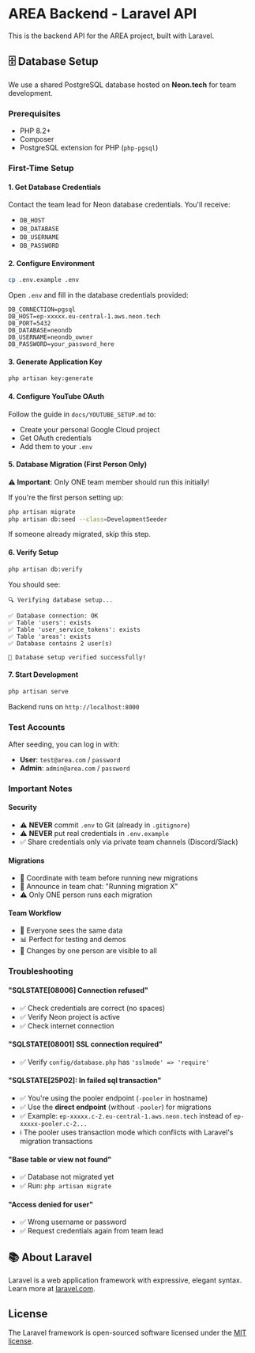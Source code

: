 # AREA Backend - Laravel API

This is the backend API for the AREA project, built with Laravel.

## 🗄️ Database Setup

We use a shared PostgreSQL database hosted on **Neon.tech** for team development.

### Prerequisites

- PHP 8.2+
- Composer
- PostgreSQL extension for PHP (`php-pgsql`)

### First-Time Setup

#### 1. Get Database Credentials

Contact the team lead for Neon database credentials. You'll receive:
- `DB_HOST`
- `DB_DATABASE`
- `DB_USERNAME`
- `DB_PASSWORD`

#### 2. Configure Environment

```bash
cp .env.example .env
```

Open `.env` and fill in the database credentials provided:

```env
DB_CONNECTION=pgsql
DB_HOST=ep-xxxxx.eu-central-1.aws.neon.tech
DB_PORT=5432
DB_DATABASE=neondb
DB_USERNAME=neondb_owner
DB_PASSWORD=your_password_here
```

#### 3. Generate Application Key

```bash
php artisan key:generate
```

#### 4. Configure YouTube OAuth

Follow the guide in `docs/YOUTUBE_SETUP.md` to:
- Create your personal Google Cloud project
- Get OAuth credentials
- Add them to your `.env`

#### 5. Database Migration (First Person Only)

**⚠️ Important**: Only ONE team member should run this initially!

If you're the first person setting up:

```bash
php artisan migrate
php artisan db:seed --class=DevelopmentSeeder
```

If someone already migrated, skip this step.

#### 6. Verify Setup

```bash
php artisan db:verify
```

You should see:
```
🔍 Verifying database setup...

✅ Database connection: OK
✅ Table 'users': exists
✅ Table 'user_service_tokens': exists
✅ Table 'areas': exists
✅ Database contains 2 user(s)

🎉 Database setup verified successfully!
```

#### 7. Start Development

```bash
php artisan serve
```

Backend runs on `http://localhost:8000`

### Test Accounts

After seeding, you can log in with:
- **User**: `test@area.com` / `password`
- **Admin**: `admin@area.com` / `password`

### Important Notes

#### Security
- ⚠️ **NEVER** commit `.env` to Git (already in `.gitignore`)
- ⚠️ **NEVER** put real credentials in `.env.example`
- ✅ Share credentials only via private team channels (Discord/Slack)

#### Migrations
- 🔄 Coordinate with team before running new migrations
- 📢 Announce in team chat: "Running migration X"
- ⚠️ Only ONE person runs each migration

#### Team Workflow
- 👥 Everyone sees the same data
- 📊 Perfect for testing and demos
- 🔄 Changes by one person are visible to all

### Troubleshooting

#### "SQLSTATE[08006] Connection refused"
- ✅ Check credentials are correct (no spaces)
- ✅ Verify Neon project is active
- ✅ Check internet connection

#### "SQLSTATE[08001] SSL connection required"
- ✅ Verify `config/database.php` has `'sslmode' => 'require'`

#### "SQLSTATE[25P02]: In failed sql transaction"
- ✅ You're using the pooler endpoint (`-pooler` in hostname)
- ✅ Use the **direct endpoint** (without `-pooler`) for migrations
- ✅ Example: `ep-xxxxx.c-2.eu-central-1.aws.neon.tech` instead of `ep-xxxxx-pooler.c-2...`
- ℹ️ The pooler uses transaction mode which conflicts with Laravel's migration transactions

#### "Base table or view not found"
- ✅ Database not migrated yet
- ✅ Run: `php artisan migrate`

#### "Access denied for user"
- ✅ Wrong username or password
- ✅ Request credentials again from team lead

## 📚 About Laravel

Laravel is a web application framework with expressive, elegant syntax. Learn more at [laravel.com](https://laravel.com).

## License

The Laravel framework is open-sourced software licensed under the [MIT license](https://opensource.org/licenses/MIT).
